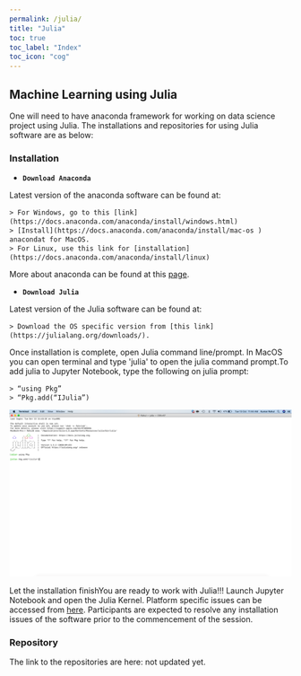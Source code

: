 ```yaml
---
permalink: /julia/
title: "Julia"
toc: true
toc_label: "Index"
toc_icon: "cog"
---
```


## Machine Learning using Julia
One will need to have anaconda framework  for working on data science project using Julia. The installations and repositories for using Julia software are as below:

### Installation
* **`Download Anaconda`**

Latest version of the anaconda software can be found at: 

    > For Windows, go to this [link](https://docs.anaconda.com/anaconda/install/windows.html) 
    > [Install](https://docs.anaconda.com/anaconda/install/mac-os ) anacondat for MacOS.
    > For Linux, use this link for [installation](https://docs.anaconda.com/anaconda/install/linux) 

More about anaconda can be found at this [page](https://docs.anaconda.com). 

* **`Download Julia`**

Latest version of the Julia software can be found at:

    > Download the OS specific version from [this link](https://julialang.org/downloads/). 

Once installation is complete, open Julia command line/prompt. In  MacOS you can open terminal and type 'julia' to open the julia command prompt.To add julia to Jupyter Notebook, type the following on julia prompt:

    > “using Pkg” 
    > “Pkg.add(“IJulia”)

![image](/assets/images/Julia_Add.png)

Let the installation finishYou are ready to work with Julia!!! Launch Jupyter Notebook and open the Julia Kernel. Platform specific issues can be accessed from [here](https://julialang.org/downloads/platform/). Participants are expected to resolve any installation issues of the software prior to the commencement of the session.

### Repository
The link to the repositories are here: not updated yet.
